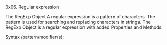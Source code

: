 0x06. Regular expression

The RegExp Object
A regular expression is a pattern of characters.
The pattern is used for searching and replacing characters in strings.
The RegExp Object is a regular expression with added Properties and Methods.

Syntax
/pattern/modifier(s);
